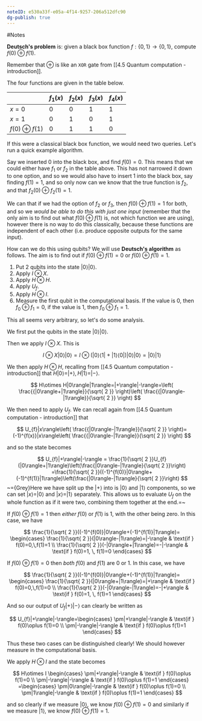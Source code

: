 ```yaml
---
noteID: e530a33f-e05a-4f14-9257-206a512dfc90
dg-publish: true
---
```

#Notes 

**Deutsch's problem** is: given a black box function $f:\{0,1\}\to\{0,1\}$, compute $f(0) \oplus f(1)$.

Remember that $\oplus$ is like an `XOR` gate from [[4.5 Quantum computation - introduction]].

The four functions are given in the table below.

|                   | $f_1(x)$ | $f_2(x)$ | $f_3(x)$ | $f_4(x)$ |
| ----------------- | -------- | -------- | -------- | -------- |
| $x=0$             | 0        | 0        | 1        | 1        |
| $x=1$             | 0        | 1        | 0        | 1        |
| $f(0)\oplus f(1)$ | 0        | 1        | 1        | 0        |

If this were a classical black box function, we would need two queries. Let's run a quick example algorithm.

Say we inserted $0$ into the black box, and find $f(0)=0$. This means that we could either have $f_{1}$ or $f_{2}$ in the table above. This has not narrowed it down to one option, and so we would also have to insert $1$ into the black box, say finding $f(1)=1$, and so only now can we know that the true function is $f_{2}$, and that $f_{2}(0)\oplus f_{2}(1)=1$. 

We can that if we had the option of $f_{2}$ or $f_{3}$, then $f(0)\oplus f(1)=1$ for both, and so we *would be able to do this with just one input* (remember that the only aim is to find out what $f(0)\oplus f(1)$ is, not which function we are using), however there is no way to do this classically, because these functions are independent of each other (i.e. produce opposite outputs for the same input).

How can we do this using qubits? We will use **Deutsch's algorithm** as follows. The aim is to find out if $f(0)\oplus f(1)=0$ or $f(0)\oplus f(1)=1$.

1. Put 2 qubits into the state $|0\rangle|0\rangle$.
2. Apply $I\otimes X$. 
3. Apply $H\otimes H$.
4. Apply $U_{f}$.
5. Apply $H\otimes I$.
6. Measure the first qubit in the computational basis. If the value is 0, then $f_{0}\oplus f_{1}=0$, if the value is 1, then $f_{0}\oplus f_{1}=1$.

This all seems very arbitrary, so let's do some analysis. 

We first put the qubits in the state $|0\rangle|0\rangle$.

Then we apply $I\otimes X$. This is 

$$
I\otimes X|0\rangle|{0}\rangle=I\otimes (|0\rangle\langle 1|+|1\rangle\langle 0|)|0\rangle|0\rangle=|0\rangle|1\rangle
$$

We then apply $H\otimes H$, recalling from [[4.5 Quantum computation - introduction]] that $H|0\rangle=|+\rangle, \, H|1\rangle=|-\rangle$. 

$$
H\otimes H|0\rangle|1\rangle=|+\rangle|-\rangle=\left( \frac{{|0\rangle+|1\rangle}}{\sqrt{ 2 }} \right)\left( \frac{{|0\rangle-|1\rangle}}{\sqrt{ 2 }} \right)
$$


We then need to apply $U_{f}$. We can recall again from [[4.5 Quantum computation - introduction]] that 

$$
U_{f}|x\rangle\left( \frac{{|0\rangle-|1\rangle}}{\sqrt{ 2 }} \right)=(-1)^{f(x)}|x\rangle\left( \frac{{|0\rangle-|1\rangle}}{\sqrt{ 2 }} \right)
$$

and so the state becomes 

$$
U_{f}|+\rangle|-\rangle = \frac{1}{\sqrt{ 2 }}U_{f}(|0\rangle+|1\rangle)\left(\frac{|0\rangle-|1\rangle}{\sqrt{ 2 }}\right) =\frac{1}{\sqrt{ 2 }}((-1)^{f(0)}|0\rangle+(-1)^{f(1)}|1\rangle)\left(\frac{|0\rangle-|1\rangle}{\sqrt{ 2 }}\right) 
$$
~={Grey}Here we have split up the $|+\rangle$ into is $|0\rangle$ and $|1\rangle$ components, so we can set $|x\rangle=|0\rangle$ and $|x\rangle=|1\rangle$ separately. This allows us to evaluate $U_{f}$ on the whole function as if it were two, combining them together at the end.=~

If $f(0)\oplus f(1)=1$ then *either* $f(0)$ or $f(1)$ is 1, with the other being zero. In this case, we have 

$$
\frac{1}{\sqrt{ 2 }}((-1)^{f(0)}|0\rangle+(-1)^{f(1)}|1\rangle)=
\begin{cases}
\frac{1}{\sqrt{ 2 }}(|0\rangle-|1\rangle)=|-\rangle & \text{if } f(0)=0,\,f(1)=1 \\
\frac{1}{\sqrt{ 2 }}(-|0\rangle+|1\rangle)=-|-\rangle & \text{if } f(0)=1, \, f(1)=0
\end{cases}
$$

If $f(0)\oplus f(1)=0$ then *both* $f(0)$ and $f(1)$ are 0 or 1. In this case, we have 

$$
\frac{1}{\sqrt{ 2 }}((-1)^{f(0)}|0\rangle+(-1)^{f(1)}|1\rangle)=
\begin{cases}
\frac{1}{\sqrt{ 2 }}(|0\rangle+|1\rangle)=|+\rangle & \text{if } f(0)=0,\,f(1)=0 \\
\frac{1}{\sqrt{ 2 }}(-|0\rangle-|1\rangle)=-|+\rangle & \text{if } f(0)=1, \, f(1)=1
\end{cases}
$$

And so our output of $U_{f}|+\rangle|-\rangle$ can clearly be written as 

$$
U_{f}|+\rangle|-\rangle=\begin{cases}
\pm|+\rangle|-\rangle & \text{if } f(0)\oplus f(1)=0  \\
\pm|-\rangle|-\rangle & \text{if } f(0)\oplus f(1)=1
\end{cases}
$$

Thus these two cases can be distinguished clearly! We should however measure in the computational basis.  

We apply $H\otimes I$ and the state becomes

$$
H\otimes I \begin{cases}
\pm|+\rangle|-\rangle & \text{if } f(0)\oplus f(1)=0  \\
\pm|-\rangle|-\rangle & \text{if } f(0)\oplus f(1)=1
\end{cases} =\begin{cases}
\pm|0\rangle|-\rangle & \text{if } f(0)\oplus f(1)=0  \\
\pm|1\rangle|-\rangle & \text{if } f(0)\oplus f(1)=1
\end{cases}
$$

and so clearly if we measure $|0\rangle$, we know $f(0)\oplus f(1)=0$ and similarly if we measure $|1\rangle$, we know $f(0)\oplus f(1)=1$.

